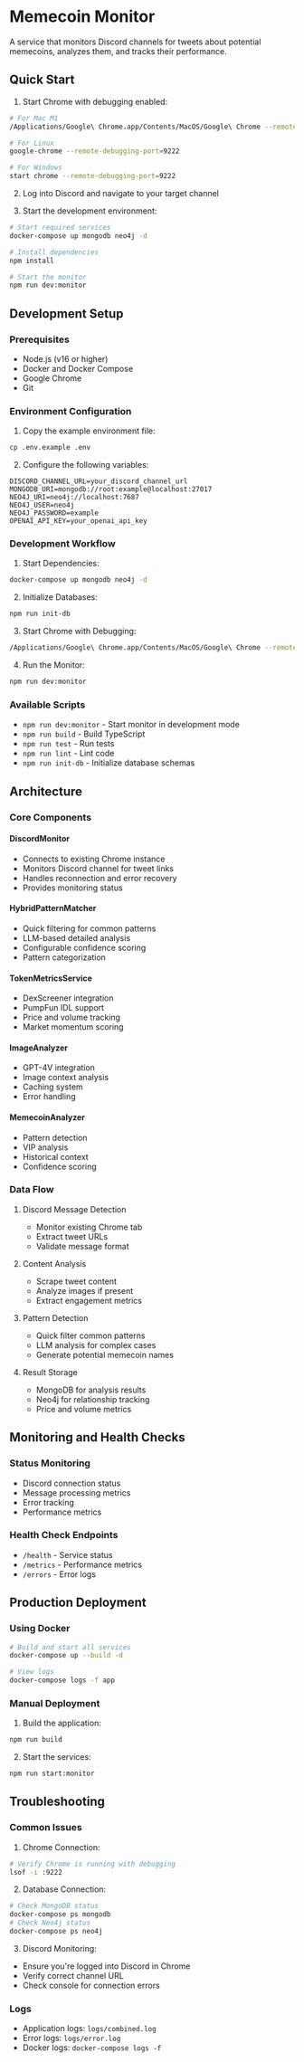 # Memecoin Monitor

A service that monitors Discord channels for tweets about potential memecoins, analyzes them, and tracks their performance.

## Quick Start

1. Start Chrome with debugging enabled:
```bash
# For Mac M1
/Applications/Google\ Chrome.app/Contents/MacOS/Google\ Chrome --remote-debugging-port=9222

# For Linux
google-chrome --remote-debugging-port=9222

# For Windows
start chrome --remote-debugging-port=9222
```

2. Log into Discord and navigate to your target channel

3. Start the development environment:
```bash
# Start required services
docker-compose up mongodb neo4j -d

# Install dependencies
npm install

# Start the monitor
npm run dev:monitor
```

## Development Setup

### Prerequisites
- Node.js (v16 or higher)
- Docker and Docker Compose
- Google Chrome
- Git

### Environment Configuration
1. Copy the example environment file:
```bash
cp .env.example .env
```

2. Configure the following variables:
```env
DISCORD_CHANNEL_URL=your_discord_channel_url
MONGODB_URI=mongodb://root:example@localhost:27017
NEO4J_URI=neo4j://localhost:7687
NEO4J_USER=neo4j
NEO4J_PASSWORD=example
OPENAI_API_KEY=your_openai_api_key
```

### Development Workflow

1. Start Dependencies:
```bash
docker-compose up mongodb neo4j -d
```

2. Initialize Databases:
```bash
npm run init-db
```

3. Start Chrome with Debugging:
```bash
/Applications/Google\ Chrome.app/Contents/MacOS/Google\ Chrome --remote-debugging-port=9222
```

4. Run the Monitor:
```bash
npm run dev:monitor
```

### Available Scripts
- `npm run dev:monitor` - Start monitor in development mode
- `npm run build` - Build TypeScript
- `npm run test` - Run tests
- `npm run lint` - Lint code
- `npm run init-db` - Initialize database schemas

## Architecture

### Core Components

#### DiscordMonitor
- Connects to existing Chrome instance
- Monitors Discord channel for tweet links
- Handles reconnection and error recovery
- Provides monitoring status

#### HybridPatternMatcher
- Quick filtering for common patterns
- LLM-based detailed analysis
- Configurable confidence scoring
- Pattern categorization

#### TokenMetricsService
- DexScreener integration
- PumpFun IDL support
- Price and volume tracking
- Market momentum scoring

#### ImageAnalyzer
- GPT-4V integration
- Image context analysis
- Caching system
- Error handling

#### MemecoinAnalyzer
- Pattern detection
- VIP analysis
- Historical context
- Confidence scoring

### Data Flow
1. Discord Message Detection
   - Monitor existing Chrome tab
   - Extract tweet URLs
   - Validate message format

2. Content Analysis
   - Scrape tweet content
   - Analyze images if present
   - Extract engagement metrics

3. Pattern Detection
   - Quick filter common patterns
   - LLM analysis for complex cases
   - Generate potential memecoin names

4. Result Storage
   - MongoDB for analysis results
   - Neo4j for relationship tracking
   - Price and volume metrics

## Monitoring and Health Checks

### Status Monitoring
- Discord connection status
- Message processing metrics
- Error tracking
- Performance metrics

### Health Check Endpoints
- `/health` - Service status
- `/metrics` - Performance metrics
- `/errors` - Error logs

## Production Deployment

### Using Docker
```bash
# Build and start all services
docker-compose up --build -d

# View logs
docker-compose logs -f app
```

### Manual Deployment
1. Build the application:
```bash
npm run build
```

2. Start the services:
```bash
npm run start:monitor
```

## Troubleshooting

### Common Issues

1. Chrome Connection:
```bash
# Verify Chrome is running with debugging
lsof -i :9222
```

2. Database Connection:
```bash
# Check MongoDB status
docker-compose ps mongodb
# Check Neo4j status
docker-compose ps neo4j
```

3. Discord Monitoring:
- Ensure you're logged into Discord in Chrome
- Verify correct channel URL
- Check console for connection errors

### Logs
- Application logs: `logs/combined.log`
- Error logs: `logs/error.log`
- Docker logs: `docker-compose logs -f`